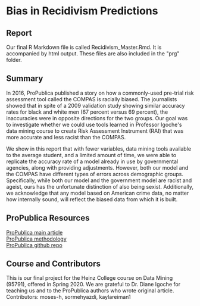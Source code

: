 # Bias in Recidivism Predictions

## Report
Our final R Markdown file is called Recidivism_Master.Rmd. It is accompanied by html output. 
These files are also included in the "prg" folder.

## Summary
In 2016, ProPublica published a story on how a commonly-used pre-trial risk assessment tool called the COMPAS is racially biased. The journalists showed that in spite of a 2009 validation study showing similar accuracy rates for black and white men (67 percent versus 69 percent), the inaccuracies were in opposite directions for the two groups. Our goal was to investigate whether we could use tools learned in Professor Igoche's data mining course to create Risk Assessment Instrument (RAI) that was more accurate and less racist than the COMPAS.

We show in this report that with fewer variables, data mining tools available to the average student, and a limited amount of time, we were able to replicate the accuracy rate of a model already in use by governmental agencies, along with providing adjustments. However, both our model and the COMPAS have different types of errors across demographic groups. Specifically, while both our model and the government model are racist and ageist, ours has the unfortunate distinction of also being sexist. Additionally, we acknowledge that any model based on American crime data, no matter how internally sound, will reflect the biased data from which it is built.

## ProPublica Resources
[ProPublica main article]( https://www.propublica.org/article/machine-bias-risk-assessments-in-criminal-sentencing)  
[ProPublica methodology]( https://www.propublica.org/article/how-we-analyzed-the-compas-recidivism-algorithm)  
[ProPublica github repo]( https://github.com/propublica/compas-analysis) 

## Course and Contributors
This is our final project for the Heinz College course on Data Mining (95791), offered in Spring 2020. We are grateful to Dr. Diane Igoche for teaching us and to the ProPublica authors who wrote original article.
Contributors: moses-h, sormehyazdi, kaylareiman1
